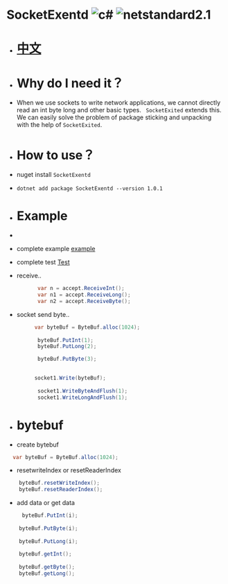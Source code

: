#  SocketExentd ![c#](https://img.shields.io/badge/c%23-8.0-red) ![netstandard2.1](https://img.shields.io/badge/netstandard-2.1-blue)
  - # [中文](https://github.com/adminoryuan/SharpSocketExentd/blob/master/README.md)
  
  - # Why do I need it？
  - When we use sockets to write network applications, we cannot directly read an int byte long and other basic types. ``` SocketExited``` extends this. We can easily solve the problem of package sticking and unpacking with the help of ``` SocketExited ```.
  
  - # How to use？
  -  nuget install  ``` SocketExentd ```
  - ``` dotnet add package SocketExentd --version 1.0.1 ```
  - # Example
  - 
  - complete example  [example](https://github.com/adminoryuan/SharpSocketExentd/blob/master/Example/Example.cs)
  - complete test [Test]( https://github.com/adminoryuan/SharpSocketExentd/blob/master/tree/master/TestProject1)
  - receive..
  ``` c# 
            var n = accept.ReceiveInt();
            var n1 = accept.ReceiveLong();
            var n2 = accept.ReceiveByte();
  ```
  - socket send byte..
  ```c#
           var byteBuf = ByteBuf.alloc(1024);
            
            byteBuf.PutInt(1);
            byteBuf.PutLong(2);

            byteBuf.PutByte(3);

            
           socket1.Write(byteBuf);
           
            socket1.WriteByteAndFlush(1);
            socket1.WriteLongAndFlush(1);
  ```
  - # bytebuf
  - create bytebuf
  ``` c#
    var byteBuf = ByteBuf.alloc(1024);
  ```
  - resetwriteIndex or resetReaderIndex
  ```c#
      byteBuf.resetWriteIndex();
      byteBuf.resetReaderIndex();
  ```
  - add data or get data 
  ```c#
       byteBuf.PutInt(i);
      
      byteBuf.PutByte(i);
      
      byteBuf.PutLong(i);
      
      byteBuf.getInt();
      
      byteBuf.getByte();
      byteBuf.getLong();
      
      
  ```
    

